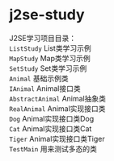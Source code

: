 # j2se-study
J2SE学习项目目录：<br/>
`ListStudy` List类学习示例<br/>
`MapStudy` Map类学习示例<br/>
`SetStudy` Set类学习示例<br/>
`Animal` 基础示例类<br/>
`IAnimal` Animal接口类<br/>
`AbstractAnimal` Animal抽象类<br/>
`RealAnimal` Animal实现接口类<br/>
`Dog` Animal实现接口类Dog<br/>
`Cat` Animal实现接口类Cat<br/>
`Tiger` Animal实现接口类Tiger<br/>
`TestMain` 用来测试多态的类<br/>
